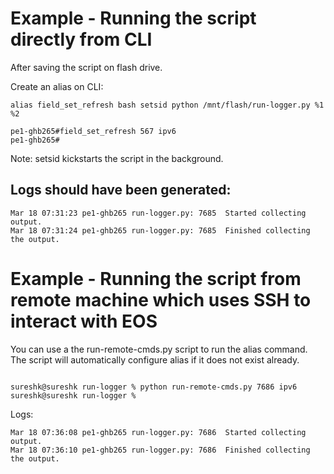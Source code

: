 # Example - Running the script directly from CLI

After saving the script on flash drive.

Create an alias on CLI:

```
alias field_set_refresh bash setsid python /mnt/flash/run-logger.py %1 %2
```

```
pe1-ghb265#field_set_refresh 567 ipv6
pe1-ghb265#
```

Note: setsid kickstarts the script in the background.

## Logs should have been generated:

```
Mar 18 07:31:23 pe1-ghb265 run-logger.py: 7685  Started collecting output.
Mar 18 07:31:24 pe1-ghb265 run-logger.py: 7685  Finished collecting the output.

```


# Example - Running the script from remote machine which uses SSH to interact with EOS

You can use a the run-remote-cmds.py script to run the alias command. The script will automatically configure alias if it does not exist already.

```

sureshk@sureshk run-logger % python run-remote-cmds.py 7686 ipv6
sureshk@sureshk run-logger %

```
Logs:

```
Mar 18 07:36:08 pe1-ghb265 run-logger.py: 7686  Started collecting output.
Mar 18 07:36:10 pe1-ghb265 run-logger.py: 7686  Finished collecting the output.
```
